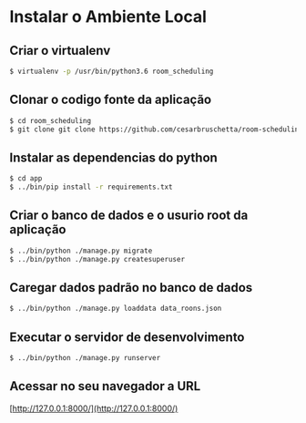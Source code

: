 # Instalar o Ambiente Local

## Criar o virtualenv

```bash
$ virtualenv -p /usr/bin/python3.6 room_scheduling
```

## Clonar o codigo fonte da aplicação

```bash
$ cd room_scheduling
$ git clone git clone https://github.com/cesarbruschetta/room-scheduling
```

## Instalar as dependencias do python

```bash
$ cd app
$ ../bin/pip install -r requirements.txt 
```

## Criar o banco de dados e o usurio root da aplicação

```bash
$ ../bin/python ./manage.py migrate
$ ../bin/python ./manage.py createsuperuser
```

## Caregar dados padrão no banco de dados

```bash
$ ../bin/python ./manage.py loaddata data_roons.json
```

## Executar o servidor de desenvolvimento

```bash
$ ../bin/python ./manage.py runserver 
```

## Acessar no seu navegador a URL

[http://127.0.0.1:8000/](http://127.0.0.1:8000/)
